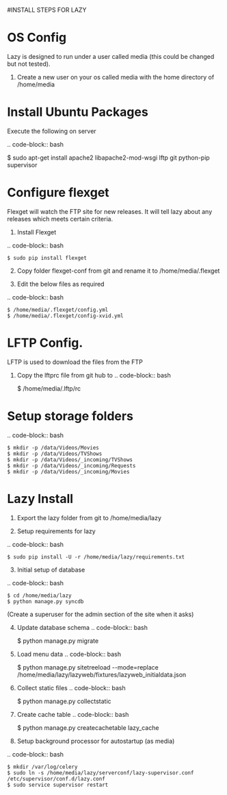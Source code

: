 #INSTALL STEPS FOR LAZY

OS Config
=====
Lazy is designed to run under a user called media (this could be changed but not tested).

1. Create a new user on your os called media with the home directory of /home/media


Install Ubuntu Packages
=====
Execute the following on server

.. code-block:: bash

$ sudo apt-get install apache2 libapache2-mod-wsgi lftp git python-pip supervisor

Configure flexget
=====
Flexget will watch the FTP site for new releases. It will tell lazy about any releases which meets certain criteria.

1. Install Flexget

.. code-block:: bash

	$ sudo pip install flexget

2. Copy folder flexget-conf from git and rename it to /home/media/.flexget

3. Edit the below files as required

.. code-block:: bash

	$ /home/media/.flexget/config.yml
	$ /home/media/.flexget/config-xvid.yml

	
LFTP Config. 
=====
LFTP is used to download the files from the FTP

1. Copy the lftprc file from git hub to 
.. code-block:: bash

	$ /home/media/.lftp/rc

Setup storage folders
=====
.. code-block:: bash

	$ mkdir -p /data/Videos/Movies
	$ mkdir -p /data/Videos/TVShows
	$ mkdir -p /data/Videos/_incoming/TVShows
	$ mkdir -p /data/Videos/_incoming/Requests
	$ mkdir -p /data/Videos/_incoming/Movies


Lazy Install
=====
1. Export the lazy folder from git to /home/media/lazy

2. Setup requirements for lazy

.. code-block:: bash

	$ sudo pip install -U -r /home/media/lazy/requirements.txt

3. Initial setup of database

.. code-block:: bash

	$ cd /home/media/lazy
	$ python manage.py syncdb
	
(Create a superuser for the admin section of the site when it asks)

4. Update database schema
.. code-block:: bash

	$ python manage.py migrate

5. Load menu data
.. code-block:: bash

	$ python manage.py sitetreeload --mode=replace /home/media/lazy/lazyweb/fixtures/lazyweb_initialdata.json

5. Collect static files
.. code-block:: bash

	$ python manage.py collectstatic

6. Create cache table
.. code-block:: bash

	$ python manage.py createcachetable lazy_cache

7. Setup background processor for autostartup (as media)

.. code-block:: bash

	$ mkdir /var/log/celery
	$ sudo ln -s /home/media/lazy/serverconf/lazy-supervisor.conf /etc/supervisor/conf.d/lazy.conf 
	$ sudo service supervisor restart



